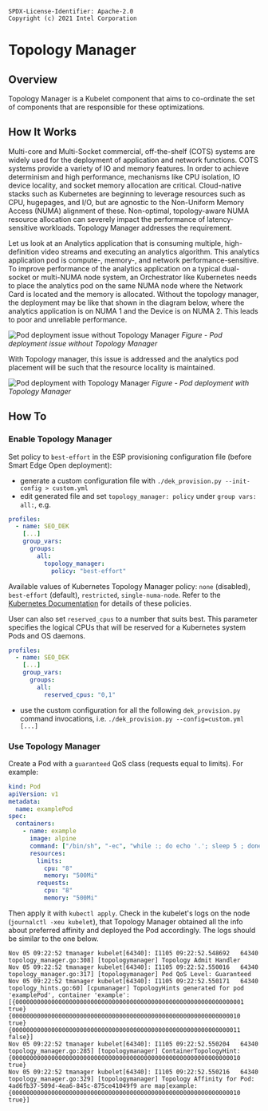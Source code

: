 ```text
SPDX-License-Identifier: Apache-2.0
Copyright (c) 2021 Intel Corporation
```

# Topology Manager

## Overview

Topology Manager is a Kubelet component that aims to co-ordinate the set of components that are responsible for these optimizations.

## How It Works

Multi-core and Multi-Socket commercial, off-the-shelf (COTS) systems are widely used for the deployment of application and network functions. COTS systems provide a variety of IO and memory features. In order to achieve determinism and high performance, mechanisms like CPU isolation, IO device locality, and socket memory allocation are critical. Cloud-native stacks such as Kubernetes are beginning to leverage resources such as CPU, hugepages, and I/O, but are agnostic to the Non-Uniform Memory Access (NUMA) alignment of these. Non-optimal, topology-aware NUMA resource allocation can severely impact the performance of latency-sensitive workloads. Topology Manager addresses the requirement.

Let us look at an Analytics application that is consuming multiple, high-definition video streams and executing an analytics algorithm. This analytics application pod is compute-, memory-, and network performance-sensitive. To improve performance of the analytics application on a typical dual-socket or multi-NUMA node system, an Orchestrator like Kubernetes needs to place the analytics pod on the same NUMA node where the Network Card is located and the memory is allocated. Without the topology manager, the deployment may be like that shown in the diagram below, where the analytics application is on NUMA 1 and the Device is on NUMA 2. This leads to poor and unreliable performance.

![Pod deployment issue without Topology Manager](tm-images/tm1.png)
_Figure - Pod deployment issue without Topology Manager_

With Topology manager, this issue is addressed and the analytics pod placement will be such that the resource locality is maintained.

![Pod deployment with Topology Manager](tm-images/tm2.png)
_Figure - Pod deployment with Topology Manager_

## How To

### Enable Topology Manager

Set policy to `best-effort` in the ESP provisioning configuration file (before Smart Edge Open deployment):

- generate a custom configuration file with `./dek_provision.py --init-config > custom.yml`
- edit generated file and set `topology_manager: policy` under `group vars: all:`, e.g.

```yaml
profiles:
  - name: SEO_DEK
    [...]
    group_vars:
      groups:
        all:
          topology_manager:
            policy: "best-effort"
```

Available values of Kubernetes Topology Manager policy: `none` (disabled), `best-effort` (default), `restricted`, `single-numa-node`. Refer to the [Kubernetes Documentation](https://kubernetes.io/docs/tasks/administer-cluster/topology-manager/) for details of these policies.

User can also set `reserved_cpus` to a number that suits best. This parameter specifies the logical CPUs that will be reserved for a Kubernetes system Pods and OS daemons.

```yaml
profiles:
  - name: SEO_DEK
    [...]
    group_vars:
      groups:
        all:
          reserved_cpus: "0,1"
```
- use the custom configuration for all the following `dek_provision.py` command invocations, i.e. `./dek_provision.py --config=custom.yml [...]`

### Use Topology Manager

Create a Pod with a `guaranteed` QoS class (requests equal to limits). For example:

```yaml
kind: Pod
apiVersion: v1
metadata:
  name: examplePod
spec:
  containers:
    - name: example
      image: alpine
      command: ["/bin/sh", "-ec", "while :; do echo '.'; sleep 5 ; done"]
      resources:
        limits:
          cpu: "8"
          memory: "500Mi"
        requests:
          cpu: "8"
          memory: "500Mi"
```

Then apply it with `kubectl apply`. Check in the kubelet's logs on the node (`journalctl -xeu kubelet`), that Topology Manager obtained all the info about preferred affinity and deployed the Pod accordingly. The logs should be similar to the one below.

```
Nov 05 09:22:52 tmanager kubelet[64340]: I1105 09:22:52.548692   64340 topology_manager.go:308] [topologymanager] Topology Admit Handler
Nov 05 09:22:52 tmanager kubelet[64340]: I1105 09:22:52.550016   64340 topology_manager.go:317] [topologymanager] Pod QoS Level: Guaranteed
Nov 05 09:22:52 tmanager kubelet[64340]: I1105 09:22:52.550171   64340 topology_hints.go:60] [cpumanager] TopologyHints generated for pod 'examplePod', container 'example': [{0000000000000000000000000000000000000000000000000000000000000001 true} {0000000000000000000000000000000000000000000000000000000000000010 true} {0000000000000000000000000000000000000000000000000000000000000011 false}]
Nov 05 09:22:52 tmanager kubelet[64340]: I1105 09:22:52.550204   64340 topology_manager.go:285] [topologymanager] ContainerTopologyHint: {0000000000000000000000000000000000000000000000000000000000000010 true}
Nov 05 09:22:52 tmanager kubelet[64340]: I1105 09:22:52.550216   64340 topology_manager.go:329] [topologymanager] Topology Affinity for Pod: 4ad6fb37-509d-4ea6-845c-875ce41049f9 are map[example:{0000000000000000000000000000000000000000000000000000000000000010 true}]

```
